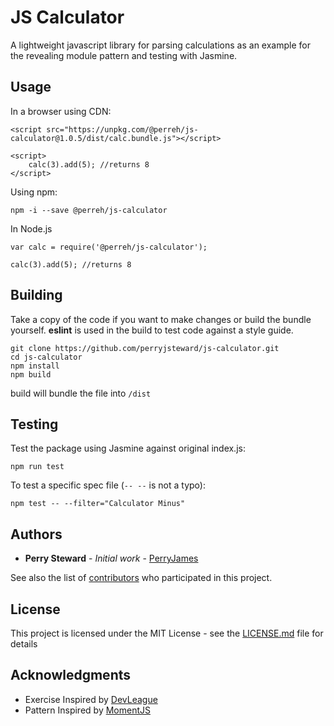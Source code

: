 # JS Calculator

A lightweight javascript library for parsing calculations as an example for the revealing module pattern and testing with Jasmine.


## Usage

In a browser using CDN:
```
<script src="https://unpkg.com/@perreh/js-calculator@1.0.5/dist/calc.bundle.js"></script>

<script>
    calc(3).add(5); //returns 8
</script>
```

Using npm:
```
npm -i --save @perreh/js-calculator
```

In Node.js
```
var calc = require('@perreh/js-calculator');

calc(3).add(5); //returns 8
```

## Building

Take a copy of the code if you want to make changes or build the bundle yourself. **eslint** is used in the build to test code against a style guide.

```
git clone https://github.com/perryjsteward/js-calculator.git
cd js-calculator
npm install
npm build
```

build will bundle the file into `/dist`

## Testing

Test the package using Jasmine against original index.js:

```
npm run test
```

To test a specific spec file (`-- --` is not a typo):

```
npm test -- --filter="Calculator Minus"
```

## Authors

* **Perry Steward** - *Initial work* - [PerryJames](https://github.com/perryjsteward)

See also the list of [contributors](https://github.com/perryjsteward/js-calculator/graphs/contributors) who participated in this project.

## License

This project is licensed under the MIT License - see the [LICENSE.md](LICENSE.md) file for details

## Acknowledgments

* Exercise Inspired by [DevLeague](https://github.com/devleague/js-calculator)
* Pattern Inspired by [MomentJS](https://github.com/moment/moment/)
